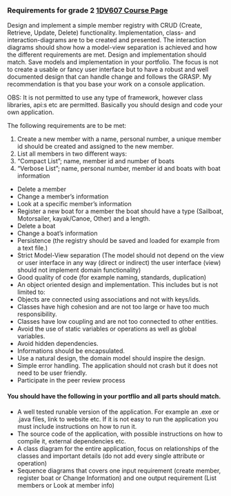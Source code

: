 ### Requirements for grade 2 [1DV607 Course Page](https://coursepress.lnu.se/kurs/objektorienterad-analys-och-design-med-uml/workshops-2/workshop-2-design/)

Design and implement a simple member registry with CRUD (Create, Retrieve, Update, Delete) functionality. Implementation, class- and interaction-diagrams are to be created and presented. The interaction diagrams should show how a model-view separation is achieved and how the different requirements are met. Design and implementation should match. Save models and implementation in your portfolio. The focus is not to create a usable or fancy user interface but to have a robust and well documented design that can handle change and follows the GRASP. My recommendation is that you base your work on a console application.

OBS: It is not permitted to use any type of framework, however class libraries, api:s etc are permitted. Basically you should design and code your own application.

The following requirements are to be met:

1. Create a new member with a name, personal number, a unique member id should be created and assigned to the new member.
2. List all members in two different ways:
 1. “Compact List”; name, member id and number of boats
 2. “Verbose List”; name, personal number, member id and boats with boat information
- Delete a member
- Change a member’s information
- Look at a specific member’s information
- Register a new boat for a member the boat should have a type (Sailboat, Motorsailer, kayak/Canoe, Other) and a length.
- Delete a boat
- Change a boat’s information
- Persistence (the registry should be saved and loaded for example from a text file.)
- Strict Model-View separation (The model should not depend on the view or user interface in any way (direct or indirect) the user interface (view) should not implement domain functionality)
- Good quality of code (for example naming, standards, duplication)
- An object oriented design and implementation. This includes but is not limited to:
 - Objects are connected using associations and not with keys/ids.
 - Classes have high cohesion and are not too large or have too much responsibility.
 - Classes have low coupling and are not too connected to other entities.
 - Avoid the use of static variables or operations as well as global variables.
 - Avoid hidden dependencies.
 - Informations should be encapsulated.
 - Use a natural design, the domain model should inspire the design.
- Simple error handling. The application should not crash but it does not need to be user friendly.
- Participate in the peer review process

#### You should have the following in your portflio and all parts should match.
- A well tested runable version of the application. For example an .exe or .java files, link to website etc. If it is not easy to run the application you must include instructions on how to run it.
- The source code of the application, with possible instructions on how to compile it, external dependencies etc.
- A class diagram for the entire application, focus on relationships of the classes and important details (do not add every single attribute or operation)
- Sequence diagrams that covers one input requirement (create member, register boat or Change Information) and one output requirement (List members or Look at member info)
